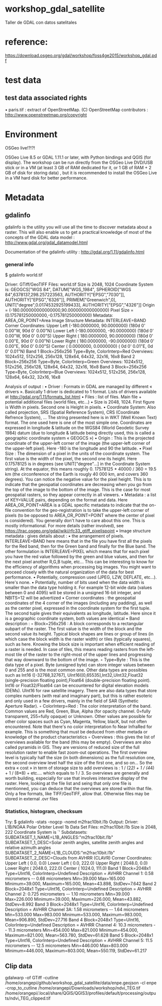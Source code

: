 # workshop_gdal_satellite
Taller de GDAL con datos satelitales


# reference:
https://download.osgeo.org/gdal/workshop/foss4ge2015/workshop_gdal.pdf


# test data

## test data associated rights
• paris.tif : extract of OpenStreetMap. (C) OpenStreetMap contributors :
http://www.openstreetmap.org/copyright


# Environment
OSGeo live!?!?!

OSGeo Live 8.5 or GDAL 1.11.1 or later, with Python bindings and QGIS (for
display). The workshop can be run directly from the OSGeo Live DVD/USB stick or
in a VM (at least 3 GB of RAM dedicated for it, or 1 GB of RAM + 2 GB of disk for
storing data) , but it is recommended to install the OSGeo Live in a VM hard disk for
better performance.


# Metadata

## gdalinfo
gdalinfo is the utility you will use all the time to discover metadata about a raster. This will also
enable us to get a practical knowledge of most of the concepts of the GDAL data model :
http://www.gdal.org/gdal_datamodel.html

Documentation of the gdalinfo utility : http://gdal.org/1.11/gdalinfo.html


### general info

$ gdalinfo world.tif


Driver: GTiff/GeoTIFF
Files: world.tif
Size is 2048, 1024
Coordinate System is:
GEOGCS["WGS 84",
DATUM["WGS_1984",
SPHEROID["WGS 84",6378137,298.257223563,
AUTHORITY["EPSG","7030"]],
AUTHORITY["EPSG","6326"]],
PRIMEM["Greenwich",0],
UNIT["degree",0.0174532925199433],
AUTHORITY["EPSG","4326"]]
Origin = (-180.000000000000000,90.000000000000000)
Pixel Size = (0.175781250000000,-0.175781250000000)
Metadata:
AREA_OR_POINT=Area
Image Structure Metadata:
INTERLEAVE=BAND
Corner Coordinates:
Upper Left (-180.0000000, 90.0000000) (180d 0' 0.00"W, 90d 0' 0.00"N)
Lower Left (-180.0000000, -90.0000000) (180d 0' 0.00"W, 90d 0' 0.00"S)
Upper Right ( 180.0000000, 90.0000000) (180d 0' 0.00"E, 90d 0' 0.00"N)
Lower Right ( 180.0000000, -90.0000000) (180d 0' 0.00"E, 90d 0' 0.00"S)
Center ( 0.0000000, 0.0000000) ( 0d 0' 0.01"E, 0d 0' 0.01"N)
Band 1 Block=256x256 Type=Byte, ColorInterp=Red
Overviews: 1024x512, 512x256, 256x128, 128x64, 64x32, 32x16, 16x8
Band 2 Block=256x256 Type=Byte, ColorInterp=Green
Overviews: 1024x512, 512x256, 256x128, 128x64, 64x32, 32x16, 16x8
Band 3 Block=256x256 Type=Byte, ColorInterp=Blue
Overviews: 1024x512, 512x256, 256x128, 128x64, 64x32, 32x16, 16x8


Analysis of output :
• Driver : Formats in GDAL are managed by different « drivers ». Basically 1 driver is
dedicated to 1 format. Lists of drivers available at http://gdal.org/1.11/formats_list.html
• Files : list of files. Main file + potential additional files (world files, etc...)
• Size is 2048, 1024. First figure is Width in pixels. Second one is Height in pixels.
• Coordinate System: Also called projection, SRS (Spatial Reference System), CRS
(Coordinate Refrence System), … The string presented here is in WKT (Well Known Text)
format. The one used here is one of the most simple one. Coordinates are expressed in
longitude & latitude on the WGS84 (World Geodetic Survey 1984) datum (due to longitude
& latitude being directly used, this is called a geographic coordinate system « GEOGCS »)
• Origin : This is the projected coordinate of the upper-left corner of the image (the upper-left
corner of the upper-left pixel). Here -180 is the longitude and 90 the latitude.
• Pixel Size : The dimension of a pixel in the units of the coordinate system. The first value is
the width of the pixel, the second one its height. Here 0.17578125 is in degrees (see
UNIT["degree"...] in the Coordinate System string). At the equator, this means roughly 0.
17578125 * 40000 / 360 = 19.5 km (the circonference of the Earth is rougly 40 000 km, and
covers 360 degrees). You can notice the negative value for the pixel height. This is to
indicate that the geospatial coordinates are decreasing when you go from the top of the
image to the bottom of the image. This is the case for most geospatial rasters, so they appear
correctly in all viewers.
• Metadata : a list of KEY=VALUE pairs, depending on the format and data. Here
AREA_OR_POINT=AREA is a GDAL specific metadata to indicate that the on-file
convention for the geo-registration is to take the upper-left corner of pixels (to be opposed to
AREA_OR_POINT=POINT where the center of pixel is considered). You generally don't
have to care about this one. This is mostly informational. For more details (rather involved),
see https://trac.osgeo.org/gdal/wiki/rfc33_gtiff_pixelispoint
• Image structure metadata : gives details about :
• the arrangement of pixels. INTERLEAVE=BAND here means that in the file you
have first all the pixels for the Red band, then for the Green band and finally for the
Blue band. The other formulation is INTERLEAVE=PIXEL which means that for
each pixel you have the red value followed by the green and blue values, and then for
the next pixel another R,G,B tuple, etc... This can be interesting to know for the
efficiency of algorithms when processing big images. You might want to proceed
closely with the natural organization of the data for best performance.
• Potentially, compression used (JPEG, LZW, DEFLATE, etc...). Here's none.
• Potentially, number of bits used when the data width is smaller than the data type
holding it. For example 12-bit wide data (values between 0 and 4095) will be stored
in a unsigned 16-bit integer, and NBITS=12 will be advertized
• Corner coordinates : the geospatial coordinates of the 4 corner of the images (including any
padding), as well as the center pixel, expressed in the coordinate system for the first tuple.
The second tuple gives their equivalents as longitude, latitude. Here since it is a geographic
coordinate system, both values are identical
• Band description :
◦ Block=256x256 : A block corresponds to a rectangular subpart of the raster. The first
value is the width of the block and the second value its height. Typical block shapes are
lines or group of lines (in which case the block width is the raster width) or tiles
(typically squares), such as here. Knowing the block size is important when efficient
reading of a raster is needed. In case of tiles, this means reading rasters from the left-
most tile of the raster to the right-most of the upper lines and progressing that way
downward to the bottom of the image.
◦ Type=Byte : This is the data type of a pixel. Byte (unsigned byte) can store integer
values between 0 and 255 and is the most common one. Other data types are possibles
such as Int16 ([-32768,32767], UInt16([0,65535],Int32,UInt32,Float32 (single-precision
floating point),Float64 (double-precision floating point). Int16 or Float32/Float64 can be
encountered for digital elevation models (DEMs). UInt16 for raw satellite imagery.
There are also data types that store complex numbers (with real and imaginary part), but
this is rather esoteric and only used in a few drivers, mainly in the field of SAR
(Synthetic Aperture Radar).
◦ ColorInterp=Red : The color interpretation of the band. Common values are Red, Green,
Blue, Alpha (for opacity channel. 0=fully transparent, 255=fully opaque) or Unknown.
Other values are possible for other color spaces such as Cyan, Magenta, Yellow, blacK,
but not often encountered. Note that there's no color interpretation fo Near InfraRed for
example. This is something that must be deduced from other metada or knowledge of the
product characteristics
◦ Overviews : this gives the list of overviews available for the band (this may be empty).
Overviews are also called pyramids in GIS. They are versions of reduced size of the full
resolution raster to enable fast zoom-out operations. The first overview level is typically
half the size (in both dimensions) as the full resolution one, the second overview level
half the size of the first one, and so on... So the extra « cost » in term of storage size to
add overviews is : 1 / (2*2) + 1 / (4*4) + 1 / (8*8) + etc.... which equals to 1 / 3. So
overviews are generally and worth building, especially for use that involves interactive
display of the raster. Here, looking at the file list and seing that only one file is
mentionned, you can deduce that the overviews are stored within that file. Only a few
formats, like TIFF/GeoTIFF, allow that. Otherwise files may be stored in external .ovr
files


### Statistics, histogram, checksum
Try:
$ gdalinfo -stats -nogcp -nomd m2frac10bit.l1b
Output:
Driver: L1B/NOAA Polar Orbiter Level 1b Data Set
Files: m2frac10bit.l1b
Size is 2048, 222
Coordinate System is `'
Subdatasets:
SUBDATASET_1_NAME=L1B_ANGLES:"m2frac10bit.l1b"
SUBDATASET_1_DESC=Solar zenith angles, satellite zenith angles and relative
azimuth angles
SUBDATASET_2_NAME=L1B_CLOUDS:"m2frac10bit.l1b"
SUBDATASET_2_DESC=Clouds from AVHRR (CLAVR)
Corner Coordinates:
Upper Left ( 0.0, 0.0)
Lower Left ( 0.0, 222.0)
Upper Right ( 2048.0, 0.0)
Lower Right ( 2048.0, 222.0)
Center ( 1024.0, 111.0)
Band 1 Block=2048x1 Type=UInt16, ColorInterp=Undefined
Description = AVHRR Channel 1: 0.58 micrometers -- 0.68 micrometers
Min=39.000 Max=165.000
Minimum=39.000, Maximum=165.000, Mean=43.898, StdDev=7.642
Band 2 Block=2048x1 Type=UInt16, ColorInterp=Undefined
Description = AVHRR Channel 2: 0.725 micrometers -- 1.10 micrometers
Min=39.000 Max=226.000
Minimum=39.000, Maximum=226.000, Mean=43.882, StdDev=8.992
Band 3 Block=2048x1 Type=UInt16, ColorInterp=Undefined
Description = AVHRR Channel 3A: 1.58 micrometers -- 1.64 micrometers
Min=533.000 Max=983.000
Minimum=533.000, Maximum=983.000, Mean=906.890, StdDev=27.716
Band 4 Block=2048x1 Type=UInt16, ColorInterp=Undefined
Description = AVHRR Channel 4: 10.3 micrometers -- 11.3 micrometers
Min=454.000 Max=821.000
Minimum=454.000, Maximum=821.000, Mean=563.780, StdDev=61.628
Band 5 Block=2048x1 Type=UInt16, ColorInterp=Undefined
Description = AVHRR Channel 5: 11.5 micrometers -- 12.5 micrometers
Min=446.000 Max=803.000
Minimum=446.000, Maximum=803.000, Mean=550.119, StdDev=61.217



## Clip data

gdalwarp -of GTiff -cutline /home/orangepi/github/workshop_gdal_satellite/data/enpe.geojson -cl enpe -crop_to_cutline /home/orangepi/Downloads/workshop/ndvi_TEG.tif /home/orangepi/.local/share/QGIS/QGIS3/profiles/default/processing/outputs/ndvi_TEG_clipped.tif